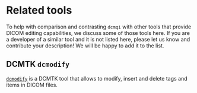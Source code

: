 # Related tools

To help with comparison and contrasting `dcmqi` with other tools that provide DICOM editing capabilities, we discuss some of those tools here. If you are a developer of a similar tool and it is not listed here, please let us know and contribute your description! We will be happy to add it to the list.

## DCMTK `dcmodify`

[`dcmodify`](http://support.dcmtk.org/docs/dcmodify.html) is a DCMTK tool that allows to modify, insert and delete tags and items in DICOM files. 